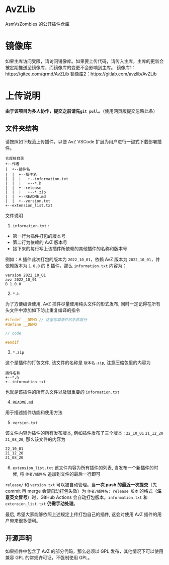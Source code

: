 <!--
 * @Coding: utf-8
 * @Author: vector-wlc
 * @Date: 2022-10-04 18:40:25
 * @Description: 
-->

# AvZLib

AsmVsZombies 的公开插件仓库

# 镜像库

如果主库访问受限，请访问镜像库。如果要上传代码，请传入主库，主库的更新会被定期推送至镜像库，而镜像库的变更不会影响到主库。
镜像库1：https://gitee.com/qrmd/AvZLib
镜像库2：https://gitlab.com/avzlib/AvZLib

# 上传说明

**由于该项目为多人协作，提交之前请先`git pull`。**（使用网页版提交忽略此条）

## 文件夹结构

请按照如下规范上传插件，以便 AvZ VSCode 扩展为用户进行一键式下载部署插件。

```
仓库根目录
+--作者
|  +--插件名
|  |  +--插件名
|  |  |   +--information.txt
|  |  |   +--*.h
|  |  +--release
|  |  |   +--*.zip
|  |  +--README.md
|  |  +--version.txt  
+--extension_list.txt
```

文件说明

1. `information.txt` : 
* 第一行为插件打包的版本号
* 第二行为依赖的 AvZ 版本号
* 接下来的每行写上该插件所依赖的其他插件的名称和版本号

例如：A 插件此次打包的版本为 `2022_10_01`，依赖 AvZ 版本为 `2022_10_01`，并依赖版本为 `1.0.0`  的 B 插件，那么 `information.txt` 内容为：

```
version 2022_10_01
avz 2022_10_01
B 1.0.0
```

2. `*.h`

为了方便编译使用, AvZ 插件尽量使用纯头文件的形式发布, 同时一定记得在所有头文件中添加如下防止重复编译的指令

```C++
#ifndef __DEMO // 这里写成插件的名称就行 
#define __DEMO

// code

#endif
```

3. `*.zip`

这个是插件的打包文件, 该文件的名称是 `版本名.zip`, 注意压缩包里的内容为 

```
插件名称
+--*.h
+--information.txt
```

也就是该插件的所有头文件以及很重要的 `information.txt` 

4. `README.md`

用于描述插件功能和使用方法

5. `version.txt`

该文件内容为插件的所有发布版本, 例如插件发布了三个版本 : `22_10_01` `21_12_20` `21_08_20`,
那么该文件的内容为

```
22_10_01
21_12_20
21_08_20
```

6. `extension_list.txt`
   该文件内容为所有插件的列表, 当发布一个新插件的时候, 将 `作者/插件名` 追加到文件的最后一行即可

`release/` 和 `version.txt` 可以被自动管理。当**一次 push 的最近一次提交**（先 commit 再 merge 会使自动打包失效）为 `作者/插件名: release 版本` 的格式（**注意英文冒号**）时，GitHub Actions 会自动打包版本。`information.txt` 和 `extension_list.txt` **仍需手动处理**。

最后, 希望大家能够依照上述规定上传打包自己的插件, 这会对使用 AvZ 插件的用户带来很多便利。

## 开源声明

如果插件中包含了 AvZ 的部分代码，那么必须以 GPL 发布，其他情况下可以使用兼容 GPL 的常规许可证，不强制使用 GPL。
